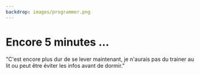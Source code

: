 ```yaml
---
backdrop: images/programmer.png
---
```


# Encore 5 minutes ...

"C'est encore plus dur de se lever maintenant, je n'aurais pas du trainer au lit ou peut être éviter les infos avant de dormir."

<Page url="2" instructions="Quand faut y aller..." action="Se lever" condition="none" />
